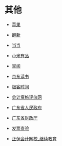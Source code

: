 # 其他


<div id = "首"></div>
<script src = "../js/首.js"></script>


* [苹果](https://www.apple.com.cn/)
* [翻新](https://www.apple.com.cn/shop/refurbished)


* [当当](http://m.dangdang.com/)
* [小米有品](https://m.xiaomiyoupin.com/main)


* [掌阅](https://m.zhangyue.com/)
* [京东读书](https://e.m.jd.com/)
* [极客时间](https://time.geekbang.org/)


* [会计资格评价网](http://kzp.mof.gov.cn/)
* [广东省人民政府](https://www.gd.gov.cn/)
* [广东省财政厅](http://czt.gd.gov.cn/)
* [发票查验](https://inv-veri.chinatax.gov.cn/index.html)


* [正保会计网校_继续教育](http://jxjy.chinaacc.com/gd)
